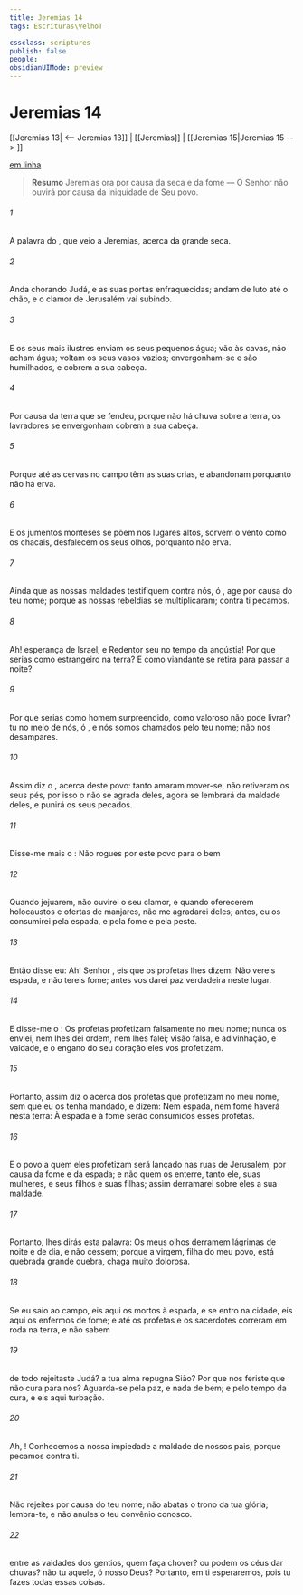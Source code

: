 ```yaml
---
title: Jeremias 14
tags: Escrituras\VelhoT

cssclass: scriptures
publish: false
people:
obsidianUIMode: preview
---
```


# Jeremias 14
[[Jeremias 13| <-- Jeremias 13]] | [[Jeremias]] | [[Jeremias 15|Jeremias 15 --> ]]

[em linha](https://churchofjesuschrist.org/study/scriptures/ot/jer/14?lang=por)

> __Resumo__
Jeremias ora por causa da seca e da fome — O Senhor não ouvirá por causa da iniquidade de Seu povo.

###### 1 
A palavra do , que veio a Jeremias, acerca da grande seca.

###### 2 
Anda chorando Judá, e as suas portas  enfraquecidas; andam de luto até o chão, e o clamor de Jerusalém vai subindo.

###### 3 
E os seus mais ilustres enviam os seus pequenos  água; vão às cavas,  não acham água; voltam  os seus vasos vazios; envergonham-se e são humilhados, e cobrem a sua cabeça.

###### 4 
Por causa da terra que se fendeu, porque não há chuva sobre a terra, os lavradores se envergonham  cobrem a sua cabeça.

###### 5 
Porque até as cervas no campo têm as suas crias, e abandonam  porquanto não há erva.

###### 6 
E os jumentos monteses se põem nos lugares altos, sorvem o vento como os chacais, desfalecem os seus olhos, porquanto não  erva.

###### 7 
Ainda que as nossas maldades testifiquem contra nós, ó , age por causa do teu nome; porque as nossas rebeldias se multiplicaram; contra ti pecamos.

###### 8 
Ah! esperança de Israel, e Redentor seu no tempo da angústia! Por que serias como  estrangeiro na terra? E como  viandante  se retira para passar a noite?

###### 9 
Por que serias como homem surpreendido, como valoroso  não pode livrar?  tu  no meio de nós, ó , e nós somos chamados pelo teu nome; não nos desampares.

###### 10 
Assim diz o , acerca deste povo:  tanto amaram mover-se,  não retiveram os seus pés, por isso o  não se agrada deles,  agora se lembrará da maldade deles, e punirá os seus pecados.

###### 11 
Disse-me mais o : Não rogues por este povo para o bem 

###### 12 
Quando jejuarem, não ouvirei o seu clamor, e quando oferecerem holocaustos e ofertas de manjares, não me agradarei deles; antes, eu os consumirei pela espada, e pela fome e pela peste.

###### 13 
Então disse eu: Ah! Senhor , eis que os profetas lhes dizem: Não vereis espada, e não tereis fome; antes vos darei paz verdadeira neste lugar.

###### 14 
E disse-me o : Os profetas profetizam falsamente no meu nome; nunca os enviei, nem lhes dei ordem, nem lhes falei; visão falsa, e adivinhação, e vaidade, e o engano do seu coração eles vos profetizam.

###### 15 
Portanto, assim diz o  acerca dos profetas que profetizam no meu nome, sem que eu os tenha mandado, e  dizem: Nem espada, nem fome haverá nesta terra: À espada e à fome serão consumidos esses profetas.

###### 16 
E o povo a quem eles profetizam será lançado nas ruas de Jerusalém, por causa da fome e da espada; e não  quem os enterre, tanto ele,  suas mulheres, e seus filhos e suas filhas; assim derramarei sobre eles a sua maldade.

###### 17 
Portanto, lhes dirás esta palavra: Os meus olhos derramem lágrimas de noite e de dia, e não cessem; porque a virgem, filha do meu povo, está quebrada  grande quebra,  chaga muito dolorosa.

###### 18 
Se eu saio ao campo, eis aqui os mortos à espada, e se entro na cidade, eis aqui os enfermos de fome; e até os profetas e os sacerdotes correram em roda na terra, e não sabem 

###### 19 
 de todo rejeitaste Judá?  a tua alma repugna Sião? Por que nos feriste  que  não  cura para nós? Aguarda-se pela paz, e nada  de bem; e pelo tempo da cura, e eis aqui turbação.

###### 20 
Ah, ! Conhecemos a nossa impiedade  a maldade de nossos pais, porque pecamos contra ti.

###### 21 
Não  rejeites por causa do teu nome; não abatas o trono da tua glória; lembra-te, e não anules o teu convênio conosco.

###### 22 
 entre as vaidades dos gentios, quem faça chover? ou podem os céus dar chuvas? não  tu aquele, ó  nosso Deus? Portanto, em ti esperaremos, pois tu fazes todas essas coisas.

